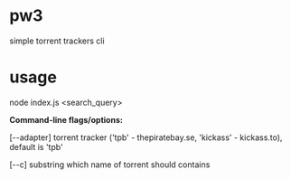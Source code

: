 # pw3

simple torrent trackers cli

# usage

node index.js <search_query>

__Command-line flags/options:__

[--adapter]  torrent tracker ('tpb' - thepiratebay.se, 'kickass' - kickass.to), default is 'tpb'

[--c] substring which name of torrent should contains
